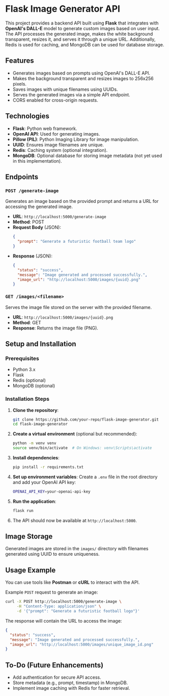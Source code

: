 # Flask Image Generator API

This project provides a backend API built using **Flask** that integrates with **OpenAI's DALL-E** model to generate custom images based on user input. The API processes the generated image, makes the white background transparent, resizes it, and serves it through a unique URL. Additionally, Redis is used for caching, and MongoDB can be used for database storage.

## Features
- Generates images based on prompts using OpenAI's DALL-E API.
- Makes the background transparent and resizes images to 256x256 pixels.
- Saves images with unique filenames using UUIDs.
- Serves the generated images via a simple API endpoint.
- CORS enabled for cross-origin requests.

## Technologies
- **Flask**: Python web framework.
- **OpenAI API**: Used for generating images.
- **Pillow (PIL)**: Python Imaging Library for image manipulation.
- **UUID**: Ensures image filenames are unique.
- **Redis**: Caching system (optional integration).
- **MongoDB**: Optional database for storing image metadata (not yet used in this implementation).

## Endpoints

### `POST /generate-image`
Generates an image based on the provided prompt and returns a URL for accessing the generated image.

- **URL**: `http://localhost:5000/generate-image`
- **Method**: POST
- **Request Body** (JSON):
  ```json
  {
    "prompt": "Generate a futuristic football team logo"
  }
  ```
- **Response** (JSON):
  ```json
  {
    "status": "success",
    "message": "Image generated and processed successfully.",
    "image_url": "http://localhost:5000/images/{uuid}.png"
  }
  ```

### `GET /images/<filename>`
Serves the image file stored on the server with the provided filename.

- **URL**: `http://localhost:5000/images/{uuid}.png`
- **Method**: GET
- **Response**: Returns the image file (PNG).

## Setup and Installation

### Prerequisites
- Python 3.x
- Flask
- Redis (optional)
- MongoDB (optional)

### Installation Steps

1. **Clone the repository**:
   ```bash
   git clone https://github.com/your-repo/flask-image-generator.git
   cd flask-image-generator
   ```

2. **Create a virtual environment** (optional but recommended):
   ```bash
   python -m venv venv
   source venv/bin/activate  # On Windows: venv\Scripts\activate
   ```

3. **Install dependencies**:
   ```bash
   pip install -r requirements.txt
   ```

4. **Set up environment variables**:
   Create a `.env` file in the root directory and add your OpenAI API key:
   ```bash
   OPENAI_API_KEY=your-openai-api-key
   ```

5. **Run the application**:
   ```bash
   flask run
   ```

6. The API should now be available at `http://localhost:5000`.

## Image Storage
Generated images are stored in the `images/` directory with filenames generated using UUID to ensure uniqueness.

## Usage Example
You can use tools like **Postman** or **cURL** to interact with the API.

Example `POST` request to generate an image:
```bash
curl -X POST http://localhost:5000/generate-image \
     -H "Content-Type: application/json" \
     -d '{"prompt": "Generate a futuristic football logo"}'
```

The response will contain the URL to access the image:
```json
{
  "status": "success",
  "message": "Image generated and processed successfully.",
  "image_url": "http://localhost:5000/images/unique_image_id.png"
}
```

## To-Do (Future Enhancements)
- Add authentication for secure API access.
- Store metadata (e.g., prompt, timestamp) in MongoDB.
- Implement image caching with Redis for faster retrieval.